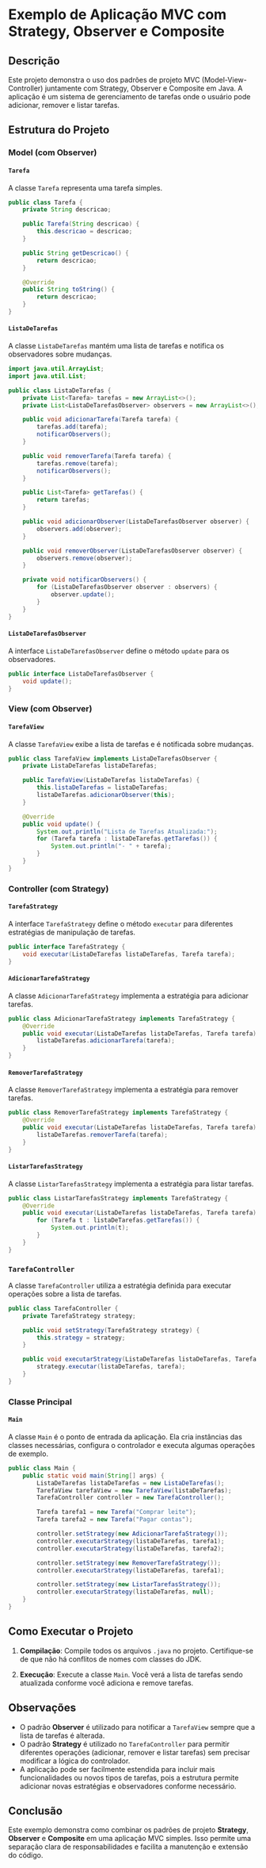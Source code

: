 # Exemplo de Aplicação MVC com Strategy, Observer e Composite

## Descrição

Este projeto demonstra o uso dos padrões de projeto MVC (Model-View-Controller) juntamente com Strategy, Observer e Composite em Java. A aplicação é um sistema de gerenciamento de tarefas onde o usuário pode adicionar, remover e listar tarefas.

## Estrutura do Projeto

### Model (com Observer)

#### `Tarefa`

A classe `Tarefa` representa uma tarefa simples.

```java
public class Tarefa {
    private String descricao;

    public Tarefa(String descricao) {
        this.descricao = descricao;
    }

    public String getDescricao() {
        return descricao;
    }

    @Override
    public String toString() {
        return descricao;
    }
}
```

#### `ListaDeTarefas`

A classe `ListaDeTarefas` mantém uma lista de tarefas e notifica os observadores sobre mudanças.

```java
import java.util.ArrayList;
import java.util.List;

public class ListaDeTarefas {
    private List<Tarefa> tarefas = new ArrayList<>();
    private List<ListaDeTarefasObserver> observers = new ArrayList<>();

    public void adicionarTarefa(Tarefa tarefa) {
        tarefas.add(tarefa);
        notificarObservers();
    }

    public void removerTarefa(Tarefa tarefa) {
        tarefas.remove(tarefa);
        notificarObservers();
    }

    public List<Tarefa> getTarefas() {
        return tarefas;
    }

    public void adicionarObserver(ListaDeTarefasObserver observer) {
        observers.add(observer);
    }

    public void removerObserver(ListaDeTarefasObserver observer) {
        observers.remove(observer);
    }

    private void notificarObservers() {
        for (ListaDeTarefasObserver observer : observers) {
            observer.update();
        }
    }
}
```

#### `ListaDeTarefasObserver`

A interface `ListaDeTarefasObserver` define o método `update` para os observadores.

```java
public interface ListaDeTarefasObserver {
    void update();
}
```

### View (com Observer)

#### `TarefaView`

A classe `TarefaView` exibe a lista de tarefas e é notificada sobre mudanças.

```java
public class TarefaView implements ListaDeTarefasObserver {
    private ListaDeTarefas listaDeTarefas;

    public TarefaView(ListaDeTarefas listaDeTarefas) {
        this.listaDeTarefas = listaDeTarefas;
        listaDeTarefas.adicionarObserver(this);
    }

    @Override
    public void update() {
        System.out.println("Lista de Tarefas Atualizada:");
        for (Tarefa tarefa : listaDeTarefas.getTarefas()) {
            System.out.println("- " + tarefa);
        }
    }
}
```

### Controller (com Strategy)

#### `TarefaStrategy`

A interface `TarefaStrategy` define o método `executar` para diferentes estratégias de manipulação de tarefas.

```java
public interface TarefaStrategy {
    void executar(ListaDeTarefas listaDeTarefas, Tarefa tarefa);
}
```

#### `AdicionarTarefaStrategy`

A classe `AdicionarTarefaStrategy` implementa a estratégia para adicionar tarefas.

```java
public class AdicionarTarefaStrategy implements TarefaStrategy {
    @Override
    public void executar(ListaDeTarefas listaDeTarefas, Tarefa tarefa) {
        listaDeTarefas.adicionarTarefa(tarefa);
    }
}
```

#### `RemoverTarefaStrategy`

A classe `RemoverTarefaStrategy` implementa a estratégia para remover tarefas.

```java
public class RemoverTarefaStrategy implements TarefaStrategy {
    @Override
    public void executar(ListaDeTarefas listaDeTarefas, Tarefa tarefa) {
        listaDeTarefas.removerTarefa(tarefa);
    }
}
```

#### `ListarTarefasStrategy`

A classe `ListarTarefasStrategy` implementa a estratégia para listar tarefas.

```java
public class ListarTarefasStrategy implements TarefaStrategy {
    @Override
    public void executar(ListaDeTarefas listaDeTarefas, Tarefa tarefa) {
        for (Tarefa t : listaDeTarefas.getTarefas()) {
            System.out.println(t);
        }
    }
}
```

### `TarefaController`

A classe `TarefaController` utiliza a estratégia definida para executar operações sobre a lista de tarefas.

```java
public class TarefaController {
    private TarefaStrategy strategy;

    public void setStrategy(TarefaStrategy strategy) {
        this.strategy = strategy;
    }

    public void executarStrategy(ListaDeTarefas listaDeTarefas, Tarefa tarefa) {
        strategy.executar(listaDeTarefas, tarefa);
    }
}
```

### Classe Principal

#### `Main`

A classe `Main` é o ponto de entrada da aplicação. Ela cria instâncias das classes necessárias, configura o controlador e executa algumas operações de exemplo.

```java
public class Main {
    public static void main(String[] args) {
        ListaDeTarefas listaDeTarefas = new ListaDeTarefas();
        TarefaView tarefaView = new TarefaView(listaDeTarefas);
        TarefaController controller = new TarefaController();

        Tarefa tarefa1 = new Tarefa("Comprar leite");
        Tarefa tarefa2 = new Tarefa("Pagar contas");

        controller.setStrategy(new AdicionarTarefaStrategy());
        controller.executarStrategy(listaDeTarefas, tarefa1);
        controller.executarStrategy(listaDeTarefas, tarefa2);

        controller.setStrategy(new RemoverTarefaStrategy());
        controller.executarStrategy(listaDeTarefas, tarefa1);

        controller.setStrategy(new ListarTarefasStrategy());
        controller.executarStrategy(listaDeTarefas, null);
    }
}
```

## Como Executar o Projeto

1. **Compilação**: Compile todos os arquivos `.java` no projeto. Certifique-se de que não há conflitos de nomes com classes do JDK.
   
2. **Execução**: Execute a classe `Main`. Você verá a lista de tarefas sendo atualizada conforme você adiciona e remove tarefas.

## Observações

- O padrão **Observer** é utilizado para notificar a `TarefaView` sempre que a lista de tarefas é alterada.
- O padrão **Strategy** é utilizado no `TarefaController` para permitir diferentes operações (adicionar, remover e listar tarefas) sem precisar modificar a lógica do controlador.
- A aplicação pode ser facilmente estendida para incluir mais funcionalidades ou novos tipos de tarefas, pois a estrutura permite adicionar novas estratégias e observadores conforme necessário.

## Conclusão

Este exemplo demonstra como combinar os padrões de projeto **Strategy**, **Observer** e **Composite** em uma aplicação MVC simples. Isso permite uma separação clara de responsabilidades e facilita a manutenção e extensão do código.